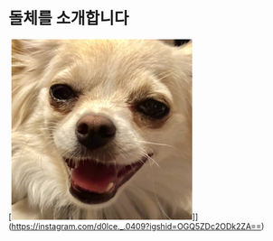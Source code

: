 # 돌체를 소개합니다<br>

[![웃는돌체](dolce.jpeg)]](https://instagram.com/d0lce._.0409?igshid=OGQ5ZDc2ODk2ZA==)
